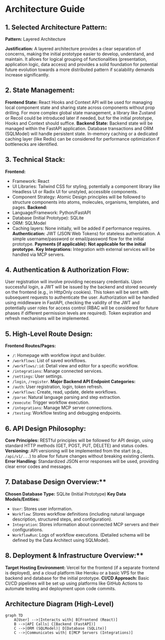 # Architecture Guide

## 1. Selected Architecture Pattern:
**Pattern:** Layered Architecture

**Justification:** A layered architecture provides a clear separation of concerns, making the initial prototype easier to develop, understand, and maintain. It allows for logical grouping of functionalities (presentation, application logic, data access) and provides a solid foundation for potential future evolution towards a more distributed pattern if scalability demands increase significantly.

## 2. State Management:
**Frontend State:** React Hooks and Context API will be used for managing local component state and sharing state across components without prop drilling. For more complex global state management, a library like Zustand or Recoil could be introduced later if needed, but for the initial prototype, Hooks and Context should suffice.
**Backend State:** Backend state will be managed within the FastAPI application. Database transactions and ORM (SQLModel) will handle persistent state. In-memory caching or a dedicated caching layer (like Redis) can be considered for performance optimization if bottlenecks are identified.

## 3. Technical Stack:
**Frontend:**
*   Framework: React
*   UI Libraries: Tailwind CSS for styling, potentially a component library like Headless UI or Radix UI for unstyled, accessible components.
*   Component Strategy: Atomic Design principles will be followed to structure components into atoms, molecules, organisms, templates, and pages.
**Backend:**
*   Language/Framework: Python/FastAPI
*   Database (Initial Prototype): SQLite
*   ORM: SQLModel
*   Caching layers: None initially, will be added if performance requires.
**Authentication:** JWT (JSON Web Tokens) for stateless authentication. A simple username/password or email/password flow for the initial prototype.
**Payments (if applicable): Not applicable for the initial prototype.**
**Key Integrations:** Integration with external services will be handled via MCP servers.

## 4. Authentication & Authorization Flow:
User registration will involve providing necessary credentials. Upon successful login, a JWT will be issued by the backend and stored securely on the frontend (e.g., in HttpOnly cookies). This token will be sent with subsequent requests to authenticate the user. Authorization will be handled using middleware in FastAPI, checking the validity of the JWT and potentially user roles for access control (RBAC will be considered for future phases if different permission levels are required). Token expiration and refresh mechanisms will be implemented.

## 5. High-Level Route Design:
**Frontend Routes/Pages:**
*   `/`: Homepage with workflow input and builder.
*   `/workflows`: List of saved workflows.
*   `/workflows/:id`: Detail view and editor for a specific workflow.
*   `/integrations`: Manage connected services.
*   `/settings`: User settings.
*   `/login`, `/register`.
**Major Backend API Endpoint Categories:**
*   `/auth`: User registration, login, token refresh.
*   `/workflows`: Create, read, update, delete workflows.
*   `/parse`: Natural language parsing and step extraction.
*   `/execute`: Trigger workflow execution.
*   `/integrations`: Manage MCP server connections.
*   `/testing`: Workflow testing and debugging endpoints.

## 6. API Design Philosophy:
**Core Principles:** RESTful principles will be followed for API design, using standard HTTP methods (GET, POST, PUT, DELETE) and status codes.
**Versioning:** API versioning will be implemented from the start (e.g., `/api/v1/...`) to allow for future changes without breaking existing clients.
**Error Handling:** Standardized JSON error responses will be used, providing clear error codes and messages.

## 7. Database Design Overview:**
**Chosen Database Type:** SQLite (Initial Prototype)
**Key Data Models/Entities:**
*   `User`: Stores user information.
*   `Workflow`: Stores workflow definitions (including natural language description, structured steps, and configuration).
*   `Integration`: Stores information about connected MCP servers and their configurations.
*   `WorkflowRun`: Logs of workflow executions.
(Detailed schema will be defined by the Data Architect using SQLModel).

## 8. Deployment & Infrastructure Overview:**
**Target Hosting Environment:** Vercel for the frontend (if a separate frontend is deployed), and a cloud platform like Heroku or a basic VPS for the backend and database for the initial prototype.
**CI/CD Approach:** Basic CI/CD pipelines will be set up using platforms like GitHub Actions to automate testing and deployment upon code commits.

## Architecture Diagram (High-Level)

```mermaid
graph TD
    A[User] -->|Interacts with| B[Frontend (React)]
    B -->|API Calls| C[Backend (FastAPI)]
    C -->|ORM (SQLModel)| D[Database (SQLite)]
    C -->|Communicates with| E[MCP Servers (Integrations)]
